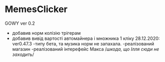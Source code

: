 # MemesClicker
GOWY
ver 0.2
- добавив норм колізію трігерам
- добавив вивід вартості автомайнера і множника 1 кліку
28.12.2020:
  ver0.47.3
    -типу бета, та музика норм не запахала.
    -реалізований магазин
    -реалізований інтерефейс Макса
    /*шкода, що Ілля сюди не заходить*/
    
